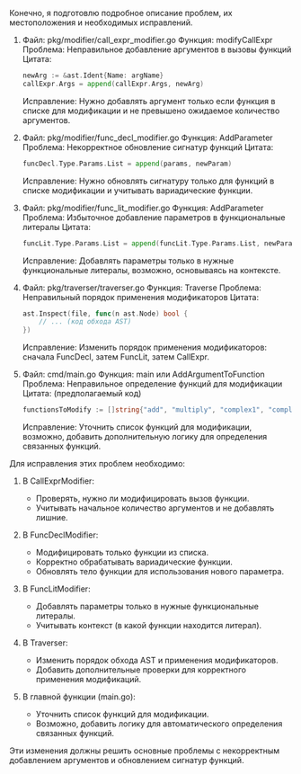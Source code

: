Конечно, я подготовлю подробное описание проблем, их местоположения и необходимых исправлений.

1. Файл: pkg/modifier/call_expr_modifier.go
   Функция: modifyCallExpr
   Проблема: Неправильное добавление аргументов в вызовы функций
   Цитата:
   ```go
   newArg := &ast.Ident{Name: argName}
   callExpr.Args = append(callExpr.Args, newArg)
   ```
   Исправление: Нужно добавлять аргумент только если функция в списке для модификации и не превышено ожидаемое количество аргументов.

2. Файл: pkg/modifier/func_decl_modifier.go
   Функция: AddParameter
   Проблема: Некорректное обновление сигнатур функций
   Цитата:
   ```go
   funcDecl.Type.Params.List = append(params, newParam)
   ```
   Исправление: Нужно обновлять сигнатуру только для функций в списке модификации и учитывать вариадические функции.

3. Файл: pkg/modifier/func_lit_modifier.go
   Функция: AddParameter
   Проблема: Избыточное добавление параметров в функциональные литералы
   Цитата:
   ```go
   funcLit.Type.Params.List = append(funcLit.Type.Params.List, newParam)
   ```
   Исправление: Добавлять параметры только в нужные функциональные литералы, возможно, основываясь на контексте.

4. Файл: pkg/traverser/traverser.go
   Функция: Traverse
   Проблема: Неправильный порядок применения модификаторов
   Цитата:
   ```go
   ast.Inspect(file, func(n ast.Node) bool {
       // ... (код обхода AST)
   })
   ```
   Исправление: Изменить порядок применения модификаторов: сначала FuncDecl, затем FuncLit, затем CallExpr.

5. Файл: cmd/main.go
   Функция: main или AddArgumentToFunction
   Проблема: Неправильное определение функций для модификации
   Цитата: (предполагаемый код)
   ```go
   functionsToModify := []string{"add", "multiply", "complex1", "complex2", "complex3"}
   ```
   Исправление: Уточнить список функций для модификации, возможно, добавить дополнительную логику для определения связанных функций.

Для исправления этих проблем необходимо:

1. В CallExprModifier:
   - Проверять, нужно ли модифицировать вызов функции.
   - Учитывать начальное количество аргументов и не добавлять лишние.

2. В FuncDeclModifier:
   - Модифицировать только функции из списка.
   - Корректно обрабатывать вариадические функции.
   - Обновлять тело функции для использования нового параметра.

3. В FuncLitModifier:
   - Добавлять параметры только в нужные функциональные литералы.
   - Учитывать контекст (в какой функции находится литерал).

4. В Traverser:
   - Изменить порядок обхода AST и применения модификаторов.
   - Добавить дополнительные проверки для корректного применения модификаций.

5. В главной функции (main.go):
   - Уточнить список функций для модификации.
   - Возможно, добавить логику для автоматического определения связанных функций.

Эти изменения должны решить основные проблемы с некорректным добавлением аргументов и обновлением сигнатур функций.
